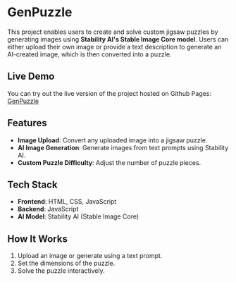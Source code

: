 # GenPuzzle 

This project enables users to create and solve custom jigsaw puzzles by generating images using **Stability AI's Stable Image Core model**. Users can either upload their own image or provide a text description to generate an AI-created image, which is then converted into a puzzle.

## Live Demo
You can try out the live version of the project hosted on Github Pages: [GenPuzzle](https://fzbowers.github.io/genpuzzle/)

## Features
- **Image Upload**: Convert any uploaded image into a jigsaw puzzle.
- **AI Image Generation**: Generate images from text prompts using Stability AI.
- **Custom Puzzle Difficulty**: Adjust the number of puzzle pieces.

## Tech Stack
- **Frontend**: HTML, CSS, JavaScript
- **Backend**: JavaScript
- **AI Model**: Stability AI (Stable Image Core)

## How It Works
1. Upload an image or generate using a text prompt.
2. Set the dimensions of the puzzle.
3. Solve the puzzle interactively.
